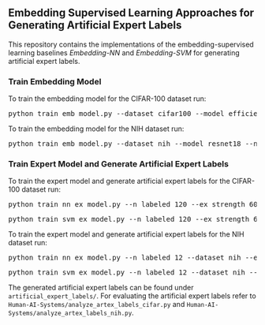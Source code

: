 ## Embedding Supervised Learning Approaches for Generating Artificial Expert Labels
This repository contains the implementations of the embedding-supervised learning baselines *Embedding-NN* and *Embedding-SVM* for generating artificial expert labels. 

### Train Embedding Model
To train the embedding model for the CIFAR-100 dataset run:
<pre>python train_emb_model.py --dataset cifar100 --model efficientnet_b1 --num_classes 20 --lr 0.1</pre>

To train the embedding model for the NIH dataset run:
<pre>python train_emb_model.py --dataset nih --model resnet18 --num_classes 2 --lr 0.001</pre> 

### Train Expert Model and Generate Artificial Expert Labels
To train the expert model and generate artificial expert labels for the CIFAR-100 dataset run:
<pre>python train_nn_ex_model.py --n_labeled 120 --ex_strength 60 --dataset cifar100 --emb_model efficientnet_b1 --binary True</pre>
<pre>python train_svm_ex_model.py --n_labeled 120 --ex_strength 60 --dataset cifar100 --emb_model efficientnet_b1 --binary True</pre>

To train the expert model and generate artificial expert labels for the NIH dataset run:
<pre>python train_nn_ex_model.py --n_labeled 12 --dataset nih --emb_model resnet18 --binary False</pre>
<pre>python train_svm_ex_model.py --n_labeled 12 --dataset nih --emb_model resnet18 --binary False</pre>

The generated artificial expert labels can be found under `artificial_expert_labels/`. 
For evaluating the artificial expert labels refer to `Human-AI-Systems/analyze_artex_labels_cifar.py` and `Human-AI-Systems/analyze_artex_labels_nih.py`.
